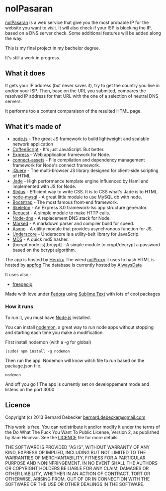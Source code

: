 # noIPasaran

[noIPasaran][noipasaran] is a web service that give you the most probable IP for the website you want to visit.
It will also check if your ISP is blocking the IP, based on a DNS server check. 
Some additional features will be added along the way.

This is my final project in my bachelor degree. 

It's still a work in progress.


## What it does

It gets your IP address (but never saves it), try to get the country you live in and/or your ISP.
Then, base on the URL you submited, compares the resolved IP address for that URL with the one of a selection of neutral DNS servers.

It performs too a content comparaison of the resulted HTML page.


## What it's made of

+ [node.js][node] - The great JS framework to build lightweight and scalable network application
+ [CoffeeScript][coffee] - It's just JavaScript. But better.
+ [Express][express] - Web application framework for Node.
+ [connect-assets][connect] - File compilation and dependency management framework for Node's connect framework.
+ [jQuery][jquery] - The multi-browser JS library designed for client-side scripting of HTML
+ [Jade][jade] - High performance template engine influenced by Haml and implemented with JS for Node.
+ [Stylus][stylus] - Efficient way to write CSS. It is to CSS what's Jade is to HTML.
+ [node-mysql][nodemysql] - A great little module to use MySQL db with node.
+ [Bootstrap][bootstrap] - The most famous front-end framework.
+ [Skeleton][skeleton] - An Express 3.0 framework-lss app structure generator.
+ [Request][request] - A simple module to make HTTP calls.
+ [Node-dns][nodedns] - A replacement DNS stack for Node.
+ [Marked][marked] - A markdown parser and compiler build for speed.
+ [Async][async] - A utility module that provides asynchronous function for JS.
+ [Underscore][underscore] - Underscore is a utility-belt library for JavaScrip.
+ [MD5][md5] - A quick md5 hasher.
+ [bcrypt.node.js][brcypt] - A simple module to crypt/decrypt a password based on the bcrypt algorithm. 

The app is hosted by [Heroku][heroku]
The wierd [noIProxy][noiproxy] it uses to hash HTML is hosted by [appfog][appfog]
The database is currently hosted by [AlwaysData][alwaysdata]

It uses also : 

+ [freegeoip][freegeoip]

Made with love under [Fedora][fedora] using [Sublime Text][sublime] with lots of cool packages


### How it runs

To run it, you must have [Node.js][node] installed.

You can install [nodemon][nodemon], a great way to run node apps without stopping and starting each time you make a modification.

First install nodemon (with a -g for global)

	(sudo) npm install -g nodemon

Then run the app. Nodemon will know witch file to run based on the package.json file.

	nodemon

And off you go !
The app is currently set on developpement mode and listens on the port 3000


## Licence

Copyright (c) 2013 Bernard Debecker <bernard.debecker@gmail.com>

This work is free. You can redistribute it and/or modify it under the
terms of the Do What The Fuck You Want To Public License, Version 2,
as published by Sam Hocevar. See the [LICENCE][licence] file for more details.

THE SOFTWARE IS PROVIDED "AS IS", WITHOUT WARRANTY OF ANY KIND,
EXPRESS OR IMPLIED, INCLUDING BUT NOT LIMITED TO THE WARRANTIES
OF MERCHANTABILITY, FITNESS FOR A PARTICULAR PURPOSE AND
NONINFRINGEMENT. IN NO EVENT SHALL THE AUTHORS OR COPYRIGHT
HOLDERS BE LIABLE FOR ANY CLAIM, DAMAGES OR OTHER LIABILITY,
WHETHER IN AN ACTION OF CONTRACT, TORT OR OTHERWISE, ARISING
FROM, OUT OF OR IN CONNECTION WITH THE SOFTWARE OR THE USE OR
OTHER DEALINGS IN THE SOFTWARE.

[node]:http://nodejs.org/
[express]:http://expressjs.com
[jade]:http://jade-lang.com/
[bootstrap]:http://twitter.github.io/bootstrap/
[nodemysql]:https://github.com/felixge/node-mysql
[skeleton]:https://github.com/EtienneLem/skeleton
[alwaysdata]:https://www.alwaysdata.com/
[nodemon]:https://github.com/remy/nodemon
[stylus]:http://learnboost.github.io/stylus/
[coffee]:http://coffeescript.org/
[freegeoip]:http://freegeoip.net/
[jquery]:http://jquery.com/
[connect]:https://github.com/adunkman/connect-assets
[fedora]:http://fedoraproject.org/
[sublime]:http://www.sublimetext.com/
[request]:https://github.com/mikeal/request
[licence]:https://raw.github.com/brnrd/noipasaran/master/LICENCE
[nodedns]:https://github.com/tjfontaine/node-dns
[marked]:https://github.com/chjj/marked
[async]:https://github.com/caolan/async/
[underscore]:http://underscorejs.org/
[md5]:https://github.com/pvorb/node-md5
[bcrypt]:https://github.com/ncb000gt/node.bcrypt.js/
[appfog]:https://www.appfog.com/
[heroku]:https://www.heroku.com/
[noiproxy]:http://noiproxy.ap01.aws.af.cm/
[noipasaran]:http://noipasaran.herokuapp.com/